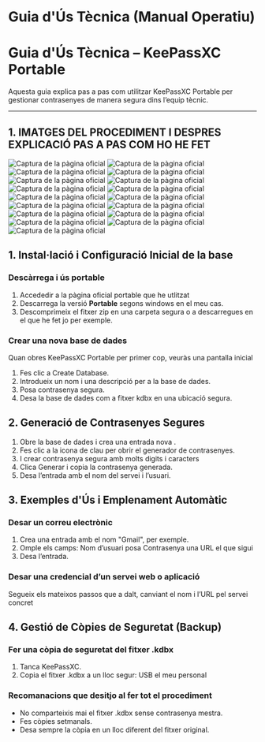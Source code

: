# Guia d'Ús Tècnica (Manual Operatiu)

# Guia d'Ús Tècnica – KeePassXC Portable

Aquesta guia explica pas a pas com utilitzar KeePassXC Portable per gestionar contrasenyes de manera segura dins l’equip tècnic.

---
## 1. IMATGES DEL PROCEDIMENT I DESPRES EXPLICACIÓ PAS A PAS COM HO HE FET

![Captura de la pàgina oficial](img/captura1.png)
![Captura de la pàgina oficial](img/marc.png)
![Captura de la pàgina oficial](img/captura2.png)
![Captura de la pàgina oficial](img/captura3.png)
![Captura de la pàgina oficial](img/captura4.png)
![Captura de la pàgina oficial](img/captura5.png)
![Captura de la pàgina oficial](img/captura6.png)
![Captura de la pàgina oficial](img/captura7.png)
![Captura de la pàgina oficial](img/captura8.png)
![Captura de la pàgina oficial](img/captura9.png)
![Captura de la pàgina oficial](img/captura10.png)
![Captura de la pàgina oficial](img/captura11.png)
![Captura de la pàgina oficial](img/captura12.png)
![Captura de la pàgina oficial](img/captura13.png)
![Captura de la pàgina oficial](img/captura14.png)
![Captura de la pàgina oficial](img/captura15.png)
![Captura de la pàgina oficial](img/captura16.png)

## 1. Instal·lació i Configuració Inicial de la base

### Descàrrega i ús portable

1. Accededir a la pàgina oficial portable que he utlitzat
3. Descarrega la versió **Portable** segons windows en el meu cas.
4. Descomprimeix el fitxer zip en una carpeta segura o a descarregues en el que he fet jo per exemple.

### Crear una nova base de dades

Quan obres KeePassXC Portable per primer cop, veuràs una pantalla inicial

1. Fes clic a Create Database.
2. Introdueix un nom i una descripció per a la base de dades.
3. Posa contrasenya segura.
4. Desa la base de dades com a fitxer kdbx en una ubicació segura.

## 2. Generació de Contrasenyes Segures

1. Obre la base de dades i crea una entrada nova .
2. Fes clic a la icona de clau per obrir el generador de contrasenyes.
3. I crear contrasenya segura amb molts digits i caracters
4. Clica Generar i copia la contrasenya generada.
5. Desa l’entrada amb el nom del servei i l’usuari.

## 3. Exemples d'Ús i Emplenament Automàtic

### Desar un correu electrònic

1. Crea una entrada amb el nom "Gmail", per exemple.
2. Omple els camps:
   Nom d’usuari posa
   Contrasenya una
   URL el que sigui
3. Desa l’entrada.

### Desar una credencial d’un servei web o aplicació

Segueix els mateixos passos que a dalt, canviant el nom i l’URL pel servei concret

## 4. Gestió de Còpies de Seguretat (Backup)

### Fer una còpia de seguretat del fitxer .kdbx

1. Tanca KeePassXC.
2. Copia el fitxer .kdbx a un lloc segur:
USB el meu personal

### Recomanacions que desitjo al fer tot el procediment

- No comparteixis mai el fitxer .kdbx sense contrasenya mestra.
- Fes còpies setmanals.
- Desa sempre la còpia en un lloc diferent del fitxer original.






